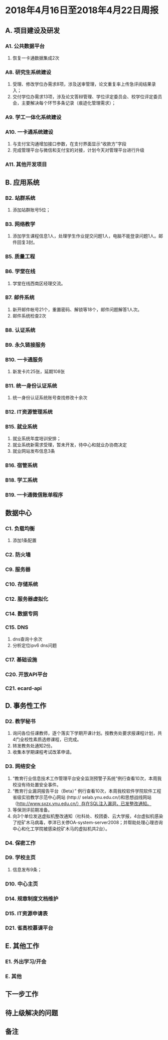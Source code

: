 # 2018年4月16日至2018年4月22日周报

## A. 项目建设及研发

### A1. 公共数据平台
1. 恢复一卡通数据集成2次

### A8. 研究生系统建设

1. 受理、修改学位办需求8项，涉及送审管理，论文重复率上传急评阅结果录入；
2. 交付学位办需求13项，涉及论文答辩管理、学位评定委员会、校学位评定委员会，主要解决每个环节多条记录（痕迹化管理需求）；

### A9. 学工一体化系统建设

### A10. 一卡通系统建设

1. 与支付宝沟通增加接口参数，在支付界面显示“收款方”字段
2. 完成管理平台与微信和支付宝的对接，计划今天对管理平台进行升级

### A11. 其他开发项目



## B. 应用系统
### B2. 站群系统
1. 添加站群账号5位；

### B3. 网络教学
1. 添加学生课程信息1人，处理学生作业提交问题1人，电脑不能登录问题1人。邮件回复3封。

### B5. 质量工程


### B6. 学堂在线

1. 学堂在线西南区经理交流。
### B7. 邮件系统

1. 新开邮件帐号21个，重置密码、解锁等18个，邮件问题解答1人次。
2. 邮件系统检查2次

### B8. 认证系统

### B9. 永久链接服务

### B10. 一卡通服务

1. 新发卡片25张，延期108张

### B11. 统一身份认证系统
1. 统一身份认证系统账号查找修改十余次

### B12. IT资源管理系统


### B15. 就业系统
1. 就业系统年度培训安排；
2. 就业系统新需求受理，暂未开发，待中心和就业办协商决定
3. 就业网站发布信息3条

### B16. 宿管系统

### B18. 学工系统


### B19. 一卡通微信账单程序



## 数据中心

### C1. 负载均衡

1. 添加1条配置

### C2. 防火墙

### C9. 服务器




### C10. 存储系统


### C12. 服务器虚拟化

### C14. 数据专网


### C15. DNS
1. dns查询十余次
2. 分析定位ipv6 dns问题

### C17. 基础设施


### C20. 开放API平台


### C21. ecard-api


## D. 事务性工作

### D2. 教学秘书
1. 询问各位任课教师，逐个落实下学期开课计划。按教务处要求报课程计划，共4门全校性素质选修课程，已完成。
2. 转发教务处通知2份。
3. 收集本学期课程考试改革申请。

### D3. 网络安全

1.    “教育行业信息技术工作管理平台安全监测预警子系统”例行查看10次，本周我校没有待处置安全事件。
2.   “教育行业漏洞报告平台（Beta）” 例行查看10次，本周我校软件学院软件工程省级实验教学示范中心网站 (http:// selab.ynu.edu.cn/)和思想战线网站（http://www.sxzx.ynu.edu.cn/）存在SQL注入漏洞，已发整改通知。
3. 等保测评前期准备。
4.  向3个单位发送虚拟机整改通知（社科处、校团委、云大学报，4台虚拟机感染了挖矿木马病毒，李洋已关停OA-system-server2008；并帮助处理心理咨询中心和化工学院被感染挖矿木马的虚拟机共2台）。

### D4. 保密工作


### D9. 学校主页

1. 信息发布9条；

### D10. 中心主页


### D14. 规章制度文档维护


### D15. IT资源申请表


### D21. 省高校慕课平台


## E. 其他工作

### E1. 外出学习/开会

### E. 其他


## 下一步工作


## 待上级解决的问题


## 备注
